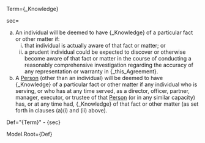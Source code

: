 Term={_Knowledge}

sec=<ol type="a"><li>An individual will be deemed to have {_Knowledge} of a particular fact or other matter if:<ol type="i"><li>that individual is actually aware of that fact or matter; or<li>a prudent individual could be expected to discover or otherwise become aware of that fact or matter in the course of conducting a reasonably comprehensive investigation regarding the accuracy of any representation or warranty in {_this_Agreement}.</li></ol><li>A <a href="#SPA.Def.Person.Def" class="definedterm">Person</a> (other than an individual) will be deemed to have {_Knowledge} of a particular fact or other matter if any individual who is serving, or who has at any time served, as a director, officer, partner, manager, executor, or trustee of that <a href="#SPA.Def.Person.Def" class="definedterm">Person</a> (or in any similar capacity) has, or at any time had, {_Knowledge} of that fact or other matter (as set forth in clauses (a)(i) and (ii) above).</li></ol>

Def="{Term}" - {sec}

Model.Root={Def}
